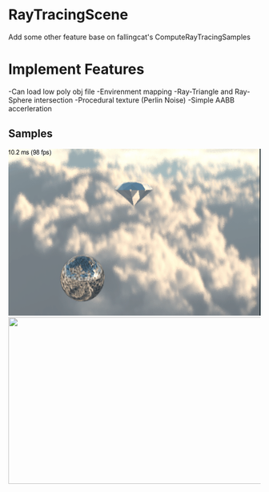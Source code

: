 # RayTracingScene
Add some other feature base on fallingcat's ComputeRayTracingSamples

# Implement Features
-Can load low poly obj file
-Envirenment mapping
-Ray-Triangle and Ray-Sphere intersection
-Procedural texture (Perlin Noise)
-Simple AABB accerleration

## Samples
<img src="./imgs/dimondSphere.gif" height="333px" width="640px" >
<img src="./imgs/pikachuSphere.gif" height="333px" width="640px" >
